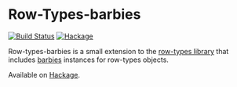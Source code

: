 Row-Types-barbies
=======

[![Build Status](https://github.com/target/row-types/actions/workflows/.github/workflows/ci.yml/badge.svg)](https://github.com/target/row-types/)
[![Hackage](https://img.shields.io/hackage/v/row-types-barbies.svg)](https://hackage.haskell.org/package/row-types)

Row-types-barbies is a small extension to the [row-types library](https://hackage.haskell.org/package/row-types)
that includes [barbies](https://hackage.haskell.org/package/barbies) instances for row-types objects.

Available on [Hackage](https://hackage.haskell.org/package/row-types-barbies).
